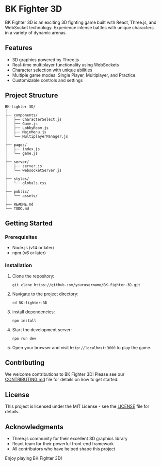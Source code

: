 # BK Fighter 3D

BK Fighter 3D is an exciting 3D fighting game built with React, Three.js, and WebSocket technology. Experience intense battles with unique characters in a variety of dynamic arenas.

## Features

- 3D graphics powered by Three.js
- Real-time multiplayer functionality using WebSockets
- Character selection with unique abilities
- Multiple game modes: Single Player, Multiplayer, and Practice
- Customizable controls and settings

## Project Structure

```
BK-fighter-3D/
│
├── components/
│   ├── CharacterSelect.js
│   ├── Game.js
│   ├── LobbyRoom.js
│   ├── MainMenu.js
│   └── MultiplayerManager.js
│
├── pages/
│   ├── index.js
│   └── game.js
│
├── server/
│   ├── server.js
│   └── websocketServer.js
│
├── styles/
│   └── globals.css
│
├── public/
│   └── assets/
│
├── README.md
└── TODO.md
```

## Getting Started

### Prerequisites

- Node.js (v14 or later)
- npm (v6 or later)

### Installation

1. Clone the repository:
   ```
   git clone https://github.com/yourusername/BK-fighter-3D.git
   ```

2. Navigate to the project directory:
   ```
   cd BK-fighter-3D
   ```

3. Install dependencies:
   ```
   npm install
   ```

4. Start the development server:
   ```
   npm run dev
   ```

5. Open your browser and visit `http://localhost:3000` to play the game.

## Contributing

We welcome contributions to BK Fighter 3D! Please see our [CONTRIBUTING.md](CONTRIBUTING.md) file for details on how to get started.

## License

This project is licensed under the MIT License - see the [LICENSE](LICENSE) file for details.

## Acknowledgments

- Three.js community for their excellent 3D graphics library
- React team for their powerful front-end framework
- All contributors who have helped shape this project

Enjoy playing BK Fighter 3D!